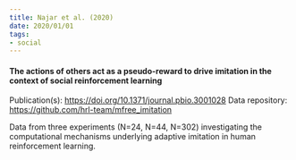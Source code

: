 ```yaml
---
title: Najar et al. (2020)
date: 2020/01/01
tags:
- social
---
```


#### The actions of others act as a pseudo-reward to drive imitation in the context of social reinforcement learning

Publication(s): https://doi.org/10.1371/journal.pbio.3001028
Data repository: https://github.com/hrl-team/mfree_imitation

Data from three experiments (N=24, N=44, N=302) investigating the computational mechanisms underlying adaptive imitation in human reinforcement learning.
